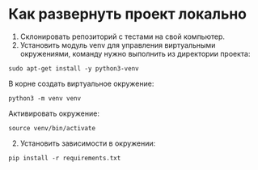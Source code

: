 # Как развернуть проект локально
1. Склонировать репозиторий с тестами на свой компьютер.
2. Установить модуль venv для управления виртуальными окружениями, команду нужно выполнить из директории проекта:
```
sudo apt-get install -y python3-venv
```
В корне создать виртуальное окружение:
```
python3 -m venv venv
```
Активировать окружение:
```
source venv/bin/activate
```
2. Установить зависимости в окружении:
```
pip install -r requirements.txt
```
